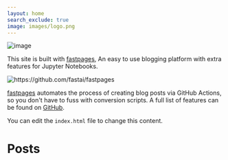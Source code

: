 ```yaml
---
layout: home
search_exclude: true
image: images/logo.png
---
```


![image](https://user-images.githubusercontent.com/20587215/148674692-a937c843-a2f6-451d-955d-74926009a6bb.png)


This site is built with [fastpages](https://github.com/fastai/fastpages), An easy to use blogging platform with extra features for Jupyter Notebooks.

![]({{site.baseurl}}/images/diagram.png "https://github.com/fastai/fastpages")

[fastpages](https://github.com/fastai/fastpages) automates the process of creating blog posts via GitHub Actions, so you don't have to fuss with conversion scripts.  A full list of features can be found on [GitHub](https://github.com/fastai/fastpages).  

You can edit the `index.html` file to change this content.

# Posts
